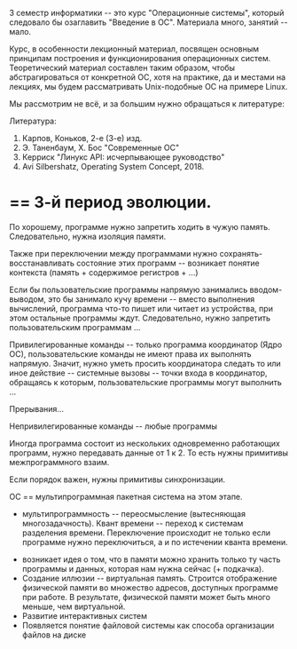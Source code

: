 3 семестр информатики -- это курс "Операционные системы", который следовало бы озаглавить "Введение в ОС". Материала много, занятий -- мало.

Курс, в особенности лекционный материал, посвящен основным принципам построения и функционирования операционных систем.
Теоретический материал составлен таким образом, чтобы абстрагироваться от конкретной ОС, хотя на практике, да и местами на лекциях, мы будем рассматривать Unix-подобные ОС на примере Linux.

Мы рассмотрим не всё, и за большим нужно обращаться к литературе:

Литература:

1) Карпов, Коньков, 2-е (3-е) изд. 
2) Э. Таненбаум, Х. Бос "Современные ОС"
3) Керриск "Линукс API: исчерпывающее руководство"
4) Avi Silbershatz, Operating System Concept, 2018.


== 
3-й период эволюции.
== 
По хорошему, программе нужно запретить ходить в чужую память. Следовательно, нужна изоляция памяти.

Также при переключении между программами нужно сохранять-восстанавливать состояние этих программ -- возникает понятие контекста (память + содержимое регистров + ...)

Если бы пользовательские программы напрямую занимались вводом-выводом, это бы занимало кучу времени -- вместо выполнения вычислений, программа что-то пишет или читает из устройства, при этом остальные программы ждут. Следовательно, нужно запретить пользовательским программам ...

Привилегированные команды -- только программа координатор (Ядро ОС), пользовательские команды не имеют права их выполнять напрямую.
Значит, нужно уметь просить координатора следать то или иное действие -- системные вызовы -- точки входа в координатор, обращаясь к которым, пользовательские программы могут выполнить ...

Прерывания...

Непривилегированные команды -- любые программы

Иногда программа состоит из нескольких одновременно работающих программ, нужно передавать данные от 1 к 2. То есть нужны примитивы межпрограммного взаим.

Если порядок важен, нужны примитивы синхронизации.

ОС == мультипрограммная пакетная система на этом этапе.

+ мультипрограммность -- переосмысление (вытесняющая многозадачность). Квант времени -- переход к системам разделения времени. Переключение происходит не только если программе нужно переключиться, а и по истечении кванта времени.

* возникает идея о том, что в памяти можно хранить только ту часть программы и данных, которая нам нужна сейчас (+ подкачка).
* Создание иллюзии -- виртуальная память. Строится отображение физической памяти во множество адресов, доступных программе при работе. В результате, физической памяти может быть много меньше, чем виртуальной.
* Развитие интерактивных систем
* Появляется понятие файловой системы как способа организации файлов на диске


